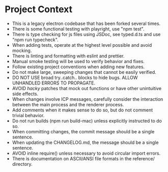 # Project Context

- This is a legacy electron codebase that has been forked several times.
- There is some functional testing with playright, use "npm test".
- There is type checking for js files using JSDoc, see typed.d.ts and use "npm run typecheck".
- When adding tests, operate at the highest level possible and avoid mocking.
- There is linting and formatting with eslint and prettier.
- Manual smoke testing will be used to verify behavior and fixes.
- Follow existing project conventions when adding new features.
- Do not make large, sweeping changes that cannot be easily verified.
- DO NOT USE broad try..catch.. blocks to hide bugs. ALLOW UNHANDLED ERRORS TO PROPAGATE.
- AVOID _hacky_ patches that mock out functions or have other unintuitive side effects.
- When changes involve ICP messages, carefully consider the interaction between the main process and the renderer process.
- Add comments when it makes sense to do so, but do not comment trivial behavior.
- Do not run builds (npm run build-mac) unless explicitly instructed to do so.
- When committing changes, the commit message should be a single sentence.
- When updating the CHANGELOG.md, the message should be a single sentence.
- AVOID inline require() unless necessary to avoid circular import errors.
- There is documentation on ASCII/ANSI file formats in the reference/ directory.
